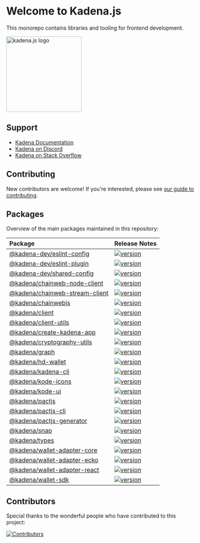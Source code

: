 # Welcome to Kadena.js

This monorepo contains libraries and tooling for frontend development.

<picture>
  <source srcset="./common/images/Kadena.JS_logo-white.png" media="(prefers-color-scheme: dark)"/>
  <img src="./common/images/Kadena.JS_logo-black.png" width="200" alt="kadena.js logo" />
</picture>

## Support

- [Kadena Documentation][1]
- [Kadena on Discord][2]
- [Kadena on Stack Overflow][3]

## Contributing

New contributors are welcome! If you're interested, please see [our guide to
contributing][4].

## Packages

Overview of the main packages maintained in this repository:

<!--packageTable start -->

| Package                              | Release Notes        |
| :----------------------------------- | :------------------- |
| [@kadena-dev/eslint-config][5]       | [![version][7]][6]   |
| [@kadena-dev/eslint-plugin][8]       | [![version][10]][9]  |
| [@kadena-dev/shared-config][11]      | [![version][13]][12] |
| [@kadena/chainweb-node-client][14]   | [![version][16]][15] |
| [@kadena/chainweb-stream-client][17] | [![version][19]][18] |
| [@kadena/chainwebjs][20]             | [![version][22]][21] |
| [@kadena/client][23]                 | [![version][25]][24] |
| [@kadena/client-utils][26]           | [![version][28]][27] |
| [@kadena/create-kadena-app][29]      | [![version][31]][30] |
| [@kadena/cryptography-utils][32]     | [![version][34]][33] |
| [@kadena/graph][35]                  | [![version][37]][36] |
| [@kadena/hd-wallet][38]              | [![version][40]][39] |
| [@kadena/kadena-cli][41]             | [![version][43]][42] |
| [@kadena/kode-icons][44]             | [![version][46]][45] |
| [@kadena/kode-ui][47]                | [![version][49]][48] |
| [@kadena/pactjs][50]                 | [![version][52]][51] |
| [@kadena/pactjs-cli][53]             | [![version][55]][54] |
| [@kadena/pactjs-generator][56]       | [![version][58]][57] |
| [@kadena/snap][59]                   | [![version][61]][60] |
| [@kadena/types][62]                  | [![version][64]][63] |
| [@kadena/wallet-adapter-core][65]    | [![version][67]][66] |
| [@kadena/wallet-adapter-ecko][68]    | [![version][70]][69] |
| [@kadena/wallet-adapter-react][71]   | [![version][73]][72] |
| [@kadena/wallet-sdk][74]             | [![version][76]][75] |

<!--packageTable end -->

## Contributors

Special thanks to the wonderful people who have contributed to this project:

[![Contributors][78]][77]

[1]: https://docs.kadena.io
[2]: https://discord.io/kadena
[3]: https://stackoverflow.com/questions/tagged/kadena
[4]: ./CONTRIBUTING.md
[5]:
  https://github.com/kadena-community/kadena.js/tree/main/packages/tools/eslint-config
[6]: packages/tools/eslint-config/CHANGELOG.md
[7]: https://img.shields.io/npm/v/@kadena-dev/eslint-config.svg
[8]:
  https://github.com/kadena-community/kadena.js/tree/main/packages/tools/eslint-plugin
[9]: packages/tools/eslint-plugin/CHANGELOG.md
[10]: https://img.shields.io/npm/v/@kadena-dev/eslint-plugin.svg
[11]:
  https://github.com/kadena-community/kadena.js/tree/main/packages/tools/shared-config
[12]: packages/tools/shared-config/CHANGELOG.md
[13]: https://img.shields.io/npm/v/@kadena-dev/shared-config.svg
[14]:
  https://github.com/kadena-community/kadena.js/tree/main/packages/libs/chainweb-node-client
[15]: packages/libs/chainweb-node-client/CHANGELOG.md
[16]: https://img.shields.io/npm/v/@kadena/chainweb-node-client.svg
[17]:
  https://github.com/kadena-community/kadena.js/tree/main/packages/libs/chainweb-stream-client
[18]: packages/libs/chainweb-stream-client/CHANGELOG.md
[19]: https://img.shields.io/npm/v/@kadena/chainweb-stream-client.svg
[20]:
  https://github.com/kadena-community/kadena.js/tree/main/packages/libs/chainwebjs
[21]: packages/libs/chainwebjs/CHANGELOG.md
[22]: https://img.shields.io/npm/v/@kadena/chainwebjs.svg
[23]:
  https://github.com/kadena-community/kadena.js/tree/main/packages/libs/client
[24]: packages/libs/client/CHANGELOG.md
[25]: https://img.shields.io/npm/v/@kadena/client.svg
[26]:
  https://github.com/kadena-community/kadena.js/tree/main/packages/libs/client-utils
[27]: packages/libs/client-utils/CHANGELOG.md
[28]: https://img.shields.io/npm/v/@kadena/client-utils.svg
[29]:
  https://github.com/kadena-community/kadena.js/tree/main/packages/tools/create-kadena-app
[30]: packages/tools/create-kadena-app/CHANGELOG.md
[31]: https://img.shields.io/npm/v/@kadena/create-kadena-app.svg
[32]:
  https://github.com/kadena-community/kadena.js/tree/main/packages/libs/cryptography-utils
[33]: packages/libs/cryptography-utils/CHANGELOG.md
[34]: https://img.shields.io/npm/v/@kadena/cryptography-utils.svg
[35]:
  https://github.com/kadena-community/kadena.js/tree/main/packages/apps/graph
[36]: packages/apps/graph/CHANGELOG.md
[37]: https://img.shields.io/npm/v/@kadena/graph.svg
[38]:
  https://github.com/kadena-community/kadena.js/tree/main/packages/libs/hd-wallet
[39]: packages/libs/hd-wallet/CHANGELOG.md
[40]: https://img.shields.io/npm/v/@kadena/hd-wallet.svg
[41]:
  https://github.com/kadena-community/kadena.js/tree/main/packages/tools/kadena-cli
[42]: packages/tools/kadena-cli/CHANGELOG.md
[43]: https://img.shields.io/npm/v/@kadena/kadena-cli.svg
[44]:
  https://github.com/kadena-community/kadena.js/tree/main/packages/libs/kode-icons
[45]: packages/libs/kode-icons/CHANGELOG.md
[46]: https://img.shields.io/npm/v/@kadena/kode-icons.svg
[47]:
  https://github.com/kadena-community/kadena.js/tree/main/packages/libs/kode-ui
[48]: packages/libs/kode-ui/CHANGELOG.md
[49]: https://img.shields.io/npm/v/@kadena/kode-ui.svg
[50]:
  https://github.com/kadena-community/kadena.js/tree/main/packages/libs/pactjs
[51]: packages/libs/pactjs/CHANGELOG.md
[52]: https://img.shields.io/npm/v/@kadena/pactjs.svg
[53]:
  https://github.com/kadena-community/kadena.js/tree/main/packages/tools/pactjs-cli
[54]: packages/tools/pactjs-cli/CHANGELOG.md
[55]: https://img.shields.io/npm/v/@kadena/pactjs-cli.svg
[56]:
  https://github.com/kadena-community/kadena.js/tree/main/packages/libs/pactjs-generator
[57]: packages/libs/pactjs-generator/CHANGELOG.md
[58]: https://img.shields.io/npm/v/@kadena/pactjs-generator.svg
[59]: https://github.com/kadena-community/kadena.js/tree/main/packages/libs/snap
[60]: packages/libs/snap/CHANGELOG.md
[61]: https://img.shields.io/npm/v/@kadena/snap.svg
[62]:
  https://github.com/kadena-community/kadena.js/tree/main/packages/libs/types
[63]: packages/libs/types/CHANGELOG.md
[64]: https://img.shields.io/npm/v/@kadena/types.svg
[65]:
  https://github.com/kadena-community/kadena.js/tree/main/packages/libs/wallet-adapter-core
[66]: packages/libs/wallet-adapter-core/CHANGELOG.md
[67]: https://img.shields.io/npm/v/@kadena/wallet-adapter-core.svg
[68]:
  https://github.com/kadena-community/kadena.js/tree/main/packages/libs/wallet-adapter-ecko
[69]: packages/libs/wallet-adapter-ecko/CHANGELOG.md
[70]: https://img.shields.io/npm/v/@kadena/wallet-adapter-ecko.svg
[71]:
  https://github.com/kadena-community/kadena.js/tree/main/packages/libs/wallet-adapter-react
[72]: packages/libs/wallet-adapter-react/CHANGELOG.md
[73]: https://img.shields.io/npm/v/@kadena/wallet-adapter-react.svg
[74]:
  https://github.com/kadena-community/kadena.js/tree/main/packages/libs/wallet-sdk
[75]: packages/libs/wallet-sdk/CHANGELOG.md
[76]: https://img.shields.io/npm/v/@kadena/wallet-sdk.svg
[77]: https://github.com/kadena-community/kadena.js/graphs/contributors
[78]: https://contrib.rocks/image?repo=kadena-community/kadena.js
